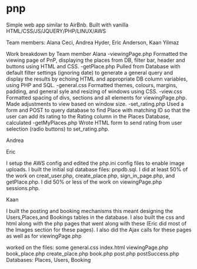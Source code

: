 # pnp
Simple web app similar to AirBnb.
Built with vanilla HTML/CSS/JS/JQUERY/PHP/LINUX/AWS

Team members: Alana Ceci, Andrea Hyder, Eric Anderson, Kaan Yilmaz

Work breakdown by Team member
Alana
-viewingPage.php
Formatted the viewing page of PnP, displaying the places from DB, filter bar, header and buttons using HTML and CSS. 
-getPlace.php
Pulled from Database with default filter settings (ignoring date) to generate a general query and display the results by echoing HTML and appropriate DB column variables, using PHP and SQL. 
-general.css
Formatted themes, colours, margins, padding, and general syle and resizing of windows using CSS.
-view.css
Formatted spacing of divs, sections and all elements for viewingPage.php. Made adjustments to view based on window size.
-set_rating.php
Used a form and POST to query database to find Place with matching ID so that the user can add its rating to the Rating column in the Places Database, calculated 
-getMyPlaces.php
Wrote HTML form to send rating from user selection (radio buttons) to set_rating.php.


Andrea



Eric

I setup the AWS config and edited the php.ini config files to enable image uploads. I built the initial sql database files: pnpdb.sql. I did at least 50% of the work on creat_user.php, create_place.php, sign_in_page.php, and getPlace.php. I did 50% or less of the work on viewingPage.php sessions.php. 




Kaan

I built the posting and booking mechanisms this meant designing the Users,Places,and Bookings tables in the database.
I also built the css and html along with the php pages that went along with these (Eric did most of the Images section for these pages). I also did the Ajax calls for these pages as well as for viewingPage.php

worked on the files:
  some general.css
  index.html
  viewingPage.php
  book_place.php
  create_place.php
  book.php
  post.php
  postSuccess.php
  Databases: Places, Users, Booking
